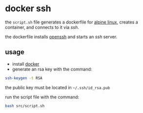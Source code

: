 # docker ssh

the `script.sh` file generates a dockerfile for [alpine
linux](https://en.wikipedia.org/wiki/Alpine_Linux), creates a container, and
connects to it via *ssh*.

the dockerfile installs [openssh](https://en.wikipedia.org/wiki/OpenSSH) and
starts an *ssh* server.

## usage

* install [docker](https://www.docker.com)
* generate an rsa key with the command:

```sh
ssh-keygen -t RSA
```

the public key must be located in `~/.ssh/id_rsa.pub`

run the script file with the command:

```sh
bash src/script.sh
```
